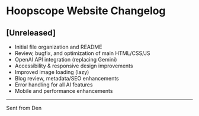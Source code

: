 # Hoopscope Website Changelog

## [Unreleased]
- Initial file organization and README
- Review, bugfix, and optimization of main HTML/CSS/JS
- OpenAI API integration (replacing Gemini)
- Accessibility & responsive design improvements
- Improved image loading (lazy)
- Blog review, metadata/SEO enhancements
- Error handling for all AI features
- Mobile and performance enhancements

---
Sent from Den
